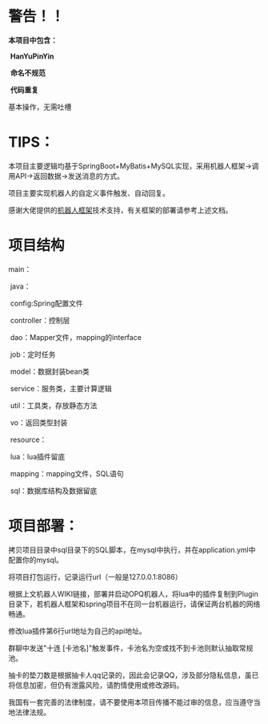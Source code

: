# 警告！！

**本项目中包含：**

​	**HanYuPinYin**

​	**命名不规范**

​	**代码重复**

基本操作，无需吐槽

# TIPS：

本项目主要逻辑均基于SpringBoot+MyBatis+MySQL实现，采用机器人框架->调用API->返回数据->发送消息的方式。

项目主要实现机器人的自定义事件触发、自动回复。

感谢大佬提供的[机器人框架](https://github.com/OPQBOT/OPQ/wiki)技术支持，有关框架的部署请参考上述文档。

# 项目结构

main：

​	java：

​		config:Spring配置文件

​		controller：控制层

​		dao：Mapper文件，mapping的interface

​		job：定时任务

​		model：数据封装bean类

​		service：服务类，主要计算逻辑

​		util：工具类，存放静态方法

​		vo：返回类型封装

​	resource：

​		lua：lua插件留底

​		mapping：mapping文件，SQL语句

​		sql：数据库结构及数据留底

# 项目部署：

拷贝项目目录中sql目录下的SQL脚本，在mysql中执行，并在application.yml中配置你的mysql。

将项目打包运行，记录运行url（一般是127.0.0.1:8086）

根据上文机器人WIKI链接，部署并启动OPQ机器人，将lua中的插件复制到Plugin目录下，若机器人框架和spring项目不在同一台机器运行，请保证两台机器的网络畅通。

修改lua插件第6行url地址为自己的api地址。

群聊中发送"十连 [卡池名]"触发事件，卡池名为空或找不到卡池则默认抽取常规池。

抽卡的垫刀数是根据抽卡人qq记录的，因此会记录QQ，涉及部分隐私信息，虽已将信息加密，但仍有泄露风险，请酌情使用或修改源码。

我国有一套完善的法律制度，请不要使用本项目传播不能过审的信息，应当遵守当地法律法规。

